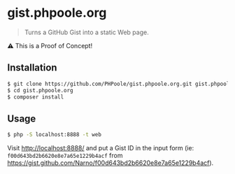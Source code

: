 # gist.phpoole.org

> Turns a GitHub Gist into a static Web page.

:warning: This is a Proof of Concept!

## Installation

```bash
$ git clone https://github.com/PHPoole/gist.phpoole.org.git gist.phpoole.org
$ cd gist.phpoole.org
$ composer install
```

## Usage

```bash
$ php -S localhost:8888 -t web
```

Visit <http://localhost:8888/> and put a Gist ID in the input form (ie: `f00d643bd2b6620e8e7a65e1229b4acf` from https://gist.github.com/Narno/f00d643bd2b6620e8e7a65e1229b4acf).
